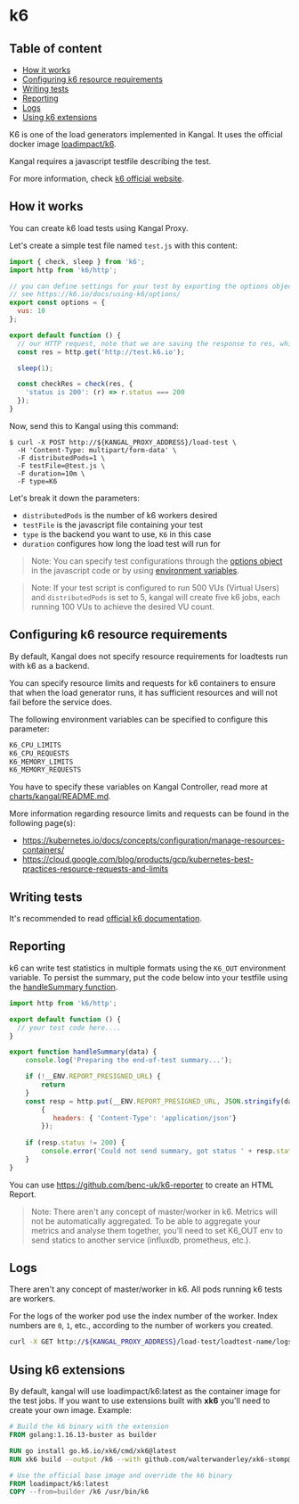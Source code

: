 # k6

## Table of content
- [How it works](#how-it-works)
- [Configuring k6 resource requirements](#configuring-k6-resource-requirements)
- [Writing tests](#writing-tests)
- [Reporting](#reporting)
- [Logs](#logs)
- [Using k6 extensions](#using-k6-extensions)

K6 is one of the load generators implemented in Kangal. It uses the official docker image [loadimpact/k6](https://hub.docker.com/r/loadimpact/k6).

Kangal requires a javascript testfile describing the test.

For more information, check [k6 official website](https://k6.io/).

## How it works
You can create k6 load tests using Kangal Proxy.

Let's create a simple test file named `test.js` with this content:
```js
import { check, sleep } from 'k6';
import http from 'k6/http';

// you can define settings for your test by exporting the options object
// see https://k6.io/docs/using-k6/options/
export const options = {
  vus: 10
};

export default function () {
  // our HTTP request, note that we are saving the response to res, which can be accessed later
  const res = http.get('http://test.k6.io');

  sleep(1);

  const checkRes = check(res, {
    'status is 200': (r) => r.status === 200
  });
}
```

Now, send this to Kangal using this command:
```shell
$ curl -X POST http://${KANGAL_PROXY_ADDRESS}/load-test \
  -H 'Content-Type: multipart/form-data' \
  -F distributedPods=1 \
  -F testFile=@test.js \
  -F duration=10m \
  -F type=K6
```

Let's break it down the parameters:
- `distributedPods` is the number of k6 workers desired
- `testFile` is the javascript file containing your test
- `type` is the backend you want to use, `K6` in this case
- `duration` configures how long the load test will run for

> Note: You can specify test configurations through the [options object](https://k6.io/docs/getting-started/running-k6/#using-options) in the javascript code or by using [environment variables](https://k6.io/docs/using-k6/options/).
<!-- comment -->

> Note: If your test script is configured to run 500 VUs (Virtual Users) and `distributedPods` is set to 5, kangal will create five k6 jobs, each running 100 VUs to achieve the desired VU count.

## Configuring k6 resource requirements
By default, Kangal does not specify resource requirements for loadtests run with k6 as a backend.

You can specify resource limits and requests for k6 containers to ensure that when the load generator runs, it has sufficient resources and will not fail before the service does.

The following environment variables can be specified to configure this parameter:

```bash
K6_CPU_LIMITS
K6_CPU_REQUESTS
K6_MEMORY_LIMITS
K6_MEMORY_REQUESTS
```

You have to specify these variables on Kangal Controller, read more at [charts/kangal/README.md](/charts/kangal/README.md#kangal-controller-k6-specific).

More information regarding resource limits and requests can be found in the following page(s):

- https://kubernetes.io/docs/concepts/configuration/manage-resources-containers/
- https://cloud.google.com/blog/products/gcp/kubernetes-best-practices-resource-requests-and-limits

## Writing tests
It's recommended to read [official k6 documentation](https://k6.io/docs/).

## Reporting
k6 can write test statistics in multiple formats using the `K6_OUT` environment variable. To persist the summary, put the code below into your testfile using the [handleSummary function](https://k6.io/docs/results-visualization/end-of-test-summary/#handlesummary-callback).

```js
import http from 'k6/http';

export default function () {
  // your test code here....
}

export function handleSummary(data) {
    console.log('Preparing the end-of-test summary...');

    if (!__ENV.REPORT_PRESIGNED_URL) {
        return
    } 
    const resp = http.put(__ENV.REPORT_PRESIGNED_URL, JSON.stringify(data),
        {
           headers: { 'Content-Type': 'application/json'}
        });
    
    if (resp.status != 200) {
        console.error('Could not send summary, got status ' + resp.status);
    }
}
```

You can use https://github.com/benc-uk/k6-reporter to create an HTML Report.

> Note: There aren't any concept of master/worker in k6. Metrics will not be automatically aggregated. To be able to aggregate your metrics and analyse them together, you’ll need to set K6_OUT env to send statics to another service (influxdb, prometheus, etc.).

## Logs

There aren't any concept of master/worker in k6. All pods running k6 tests are workers.

For the logs of the worker pod use the index number of the worker.
Index numbers are `0`, `1`, etc., according to the number of workers you created.

```bash
curl -X GET http://${KANGAL_PROXY_ADDRESS}/load-test/loadtest-name/logs/0
```

## Using k6 extensions

By default, kangal will use loadimpact/k6:latest as the container image for the test jobs. If you want to use extensions built with **xk6** you'll need to create your own image. Example:

```Dockerfile
# Build the k6 binary with the extension
FROM golang:1.16.13-buster as builder

RUN go install go.k6.io/xk6/cmd/xk6@latest
RUN xk6 build --output /k6 --with github.com/walterwanderley/xk6-stomp@latest

# Use the official base image and override the k6 binary
FROM loadimpact/k6:latest
COPY --from=builder /k6 /usr/bin/k6
```